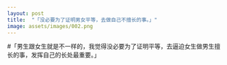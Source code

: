 ```yaml
---
layout: post
title:  "「没必要为了证明男女平等，去做自己不擅长的事。」"
image: assets/images/002.png
---
```

#「男生跟女生就是不一样的，我觉得没必要为了证明平等，去逼迫女生做男生擅长的事，发挥自己的长处最重要。」
